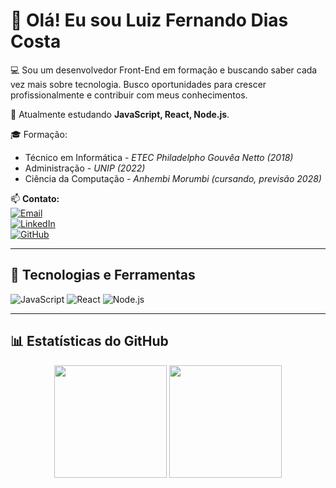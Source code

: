 # 👋 Olá! Eu sou Luiz Fernando Dias Costa 

💻 Sou um desenvolvedor Front-End em formação e buscando saber cada vez mais sobre tecnologia. Busco oportunidades para crescer profissionalmente e contribuir com meus conhecimentos.

🔭 Atualmente estudando **JavaScript, React, Node.js**.

🎓 Formação:
- Técnico em Informática - *ETEC Philadelpho Gouvêa Netto (2018)*
- Administração - *UNIP (2022)*
- Ciência da Computação - *Anhembi Morumbi (cursando, previsão 2028)*

📫 **Contato:**  
[![Email](https://img.shields.io/badge/-Email-red?style=flat-square&logo=gmail&logoColor=white)](mailto:luizfdias277@gmail.com)  
[![LinkedIn](https://img.shields.io/badge/-LinkedIn-blue?style=flat-square&logo=LinkedIn&logoColor=white)](https://www.linkedin.com/in/luiz-fernando-dias-costa-8075b62b6/)  
[![GitHub](https://img.shields.io/badge/-GitHub-black?style=flat-square&logo=github&logoColor=white)](https://github.com/LuizFernando277)  

---

## 🚀 Tecnologias e Ferramentas  
![JavaScript](https://img.shields.io/badge/-JavaScript-F7DF1E?style=flat-square&logo=javascript&logoColor=black)
![React](https://img.shields.io/badge/-React-61DAFB?style=flat-square&logo=react&logoColor=black)
![Node.js](https://img.shields.io/badge/-Node.js-339933?style=flat-square&logo=node.js&logoColor=white)

---

## 📊 Estatísticas do GitHub  

<div align="center">
  <img height="180em" src="https://github-readme-stats.vercel.app/api?username=LuizFernando277&show_icons=true&theme=radical"/>
  <img height="180em" src="https://github-readme-stats.vercel.app/api/top-langs/?username=LuizFernando277&layout=compact&theme=radical"/>
</div>

